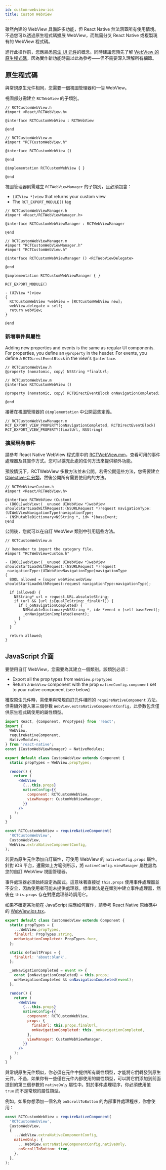 ```yaml
---
id: custom-webview-ios
title: Custom WebView
---
```


雖然內建的 WebView 具備許多功能，但 React Native 無法涵蓋所有使用情境。不過您可以透過原生程式碼擴展 WebView，而無需分叉 React Native 或複製現有的 WebView 程式碼。

進行此操作前，您應熟悉[原生 UI 元件](native-components-ios)的概念。同時建議您預先了解 [WebView 的原生程式碼](https://github.com/react-native-webview/react-native-webview/blob/master/apple/RNCWebViewManager.mm)，因為實作新功能時需以此為參考——但不需要深入理解所有細節。

## 原生程式碼

與常規原生元件相同，您需要一個視圖管理器和一個 WebView。

視圖部分需建立 `RCTWebView` 的子類別。

```objc
// RCTCustomWebView.h
#import <React/RCTWebView.h>

@interface RCTCustomWebView : RCTWebView

@end

// RCTCustomWebView.m
#import "RCTCustomWebView.h"

@interface RCTCustomWebView ()

@end

@implementation RCTCustomWebView { }

@end
```

視圖管理器則需建立 `RCTWebViewManager` 的子類別，且必須包含：

- `(UIView *)view` that returns your custom view
- The `RCT_EXPORT_MODULE()` tag

```objc
// RCTCustomWebViewManager.h
#import <React/RCTWebViewManager.h>

@interface RCTCustomWebViewManager : RCTWebViewManager

@end

// RCTCustomWebViewManager.m
#import "RCTCustomWebViewManager.h"
#import "RCTCustomWebView.h"

@interface RCTCustomWebViewManager () <RCTWebViewDelegate>

@end

@implementation RCTCustomWebViewManager { }

RCT_EXPORT_MODULE()

- (UIView *)view
{
  RCTCustomWebView *webView = [RCTCustomWebView new];
  webView.delegate = self;
  return webView;
}

@end
```

### 新增事件與屬性

Adding new properties and events is the same as regular UI components. For properties, you define an `@property` in the header. For events, you define a `RCTDirectEventBlock` in the view's `@interface`.

```objc
// RCTCustomWebView.h
@property (nonatomic, copy) NSString *finalUrl;

// RCTCustomWebView.m
@interface RCTCustomWebView ()

@property (nonatomic, copy) RCTDirectEventBlock onNavigationCompleted;

@end
```

接著在視圖管理器的 `@implementation` 中公開這些定義。

```objc
// RCTCustomWebViewManager.m
RCT_EXPORT_VIEW_PROPERTY(onNavigationCompleted, RCTDirectEventBlock)
RCT_EXPORT_VIEW_PROPERTY(finalUrl, NSString)
```

### 擴展現有事件

請參考 React Native WebView 程式庫中的 [RCTWebView.mm](https://github.com/react-native-webview/react-native-webview/blob/master/apple/RNCWebView.mm)，查看可用的事件處理器及其實作方式。您可以擴充此處的任何方法來提供額外功能。

預設情況下，RCTWebView 多數方法並未公開。若需公開這些方法，您需要建立 [Objective-C 分類](https://developer.apple.com/library/content/documentation/Cocoa/Conceptual/ProgrammingWithObjectiveC/CustomizingExistingClasses/CustomizingExistingClasses.html)，然後公開所有需要使用的的方法。

```objc
// RCTWebView+Custom.h
#import <React/RCTWebView.h>

@interface RCTWebView (Custom)
- (BOOL)webView:(__unused UIWebView *)webView shouldStartLoadWithRequest:(NSURLRequest *)request navigationType:(UIWebViewNavigationType)navigationType;
- (NSMutableDictionary<NSString *, id> *)baseEvent;
@end
```

公開後，您就可以在自訂 WebView 類別中引用這些方法。

```objc
// RCTCustomWebView.m

// Remember to import the category file.
#import "RCTWebView+Custom.h"

- (BOOL)webView:(__unused UIWebView *)webView shouldStartLoadWithRequest:(NSURLRequest *)request
 navigationType:(UIWebViewNavigationType)navigationType
{
  BOOL allowed = [super webView:webView shouldStartLoadWithRequest:request navigationType:navigationType];

  if (allowed) {
    NSString* url = request.URL.absoluteString;
    if (url && [url isEqualToString:_finalUrl]) {
      if (_onNavigationCompleted) {
        NSMutableDictionary<NSString *, id> *event = [self baseEvent];
        _onNavigationCompleted(event);
      }
    }
  }

  return allowed;
}
```

## JavaScript 介面

要使用自訂 WebView，您需要為其建立一個類別。該類別必須：

- Export all the prop types from `WebView.propTypes`
- Return a `WebView` component with the prop `nativeConfig.component` set to your native component (see below)

獲取原生元件時，需使用與常規自訂元件相同的 `requireNativeComponent` 方法。但需額外傳入第三個參數 `WebView.extraNativeComponentConfig`，此參數包含僅供原生程式碼使用的屬性類型。

```jsx
import React, {Component, PropTypes} from 'react';
import {
  WebView,
  requireNativeComponent,
  NativeModules,
} from 'react-native';
const {CustomWebViewManager} = NativeModules;

export default class CustomWebView extends Component {
  static propTypes = WebView.propTypes;

  render() {
    return (
      <WebView
        {...this.props}
        nativeConfig={{
          component: RCTCustomWebView,
          viewManager: CustomWebViewManager,
        }}
      />
    );
  }
}

const RCTCustomWebView = requireNativeComponent(
  'RCTCustomWebView',
  CustomWebView,
  WebView.extraNativeComponentConfig,
);
```

若要為原生元件添加自訂屬性，可使用 WebView 的 `nativeConfig.props` 屬性。針對 iOS 平台，還需如上方範例所示，將 `nativeConfig.viewManager` 屬性設為您的自訂 WebView 視圖管理器。

事件處理器必須始終設定為函式。這意味著直接從 `this.props` 使用事件處理器並不安全，因為使用者可能未提供處理器。標準做法是在類別中建立事件處理器，然後在 `this.props` 存在對應處理器時調用它。

如果不確定某功能在 JavaScript 端應如何實作，請參考 React Native 原始碼中的 [WebView.ios.tsx](https://github.com/react-native-webview/react-native-webview/blob/master/src/WebView.ios.tsx)。

```jsx
export default class CustomWebView extends Component {
  static propTypes = {
    ...WebView.propTypes,
    finalUrl: PropTypes.string,
    onNavigationCompleted: PropTypes.func,
  };

  static defaultProps = {
    finalUrl: 'about:blank',
  };

  _onNavigationCompleted = event => {
    const {onNavigationCompleted} = this.props;
    onNavigationCompleted && onNavigationCompleted(event);
  };

  render() {
    return (
      <WebView
        {...this.props}
        nativeConfig={{
          component: RCTCustomWebView,
          props: {
            finalUrl: this.props.finalUrl,
            onNavigationCompleted: this._onNavigationCompleted,
          },
          viewManager: CustomWebViewManager,
        }}
      />
    );
  }
}
```

與常規原生元件類似，你必須在元件中提供所有屬性類型，才能將它們轉發到原生元件。不過，如果你有一些僅在元件內部使用的屬性類型，可以將它們添加到前面提到的第三個參數的 `nativeOnly` 屬性中。對於事件處理程序，你必須使用值 `true` 而不是常規的屬性類型。

例如，如果你想添加一個名為 `onScrollToBottom` 的內部事件處理程序，你會使用：

```jsx
const RCTCustomWebView = requireNativeComponent(
  'RCTCustomWebView',
  CustomWebView,
  {
    ...WebView.extraNativeComponentConfig,
    nativeOnly: {
      ...WebView.extraNativeComponentConfig.nativeOnly,
      onScrollToBottom: true,
    },
  },
);
```